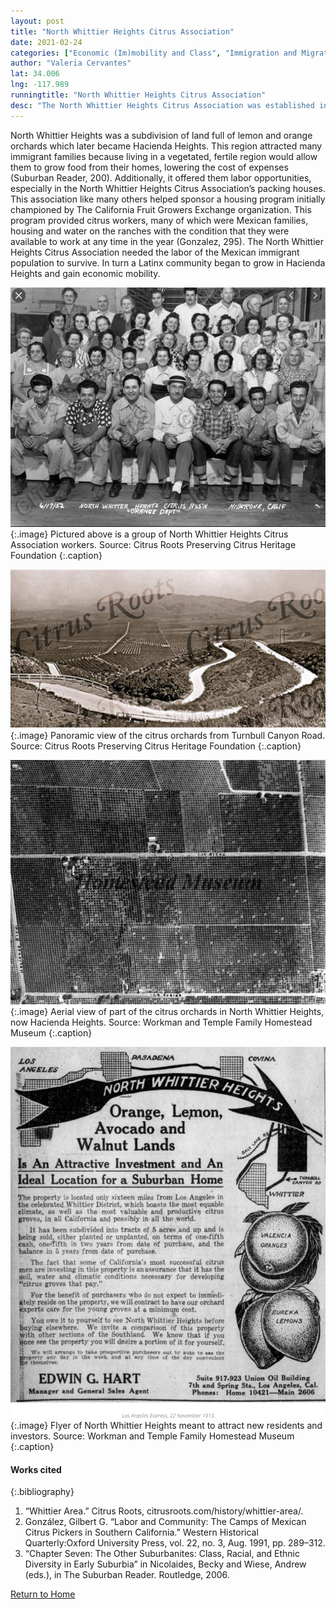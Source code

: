 ```yaml
---
layout: post
title: "North Whittier Heights Citrus Association"
date: 2021-02-24
categories: ["Economic (Im)mobility and Class", "Immigration and Migration", "Urban Planning and Policy"]
author: "Valeria Cervantes"
lat: 34.006
lng: -117.989
runningtitle: "North Whittier Heights Citrus Association"
desc: "The North Whittier Heights Citrus Association was established in North Whittier Heights, which is now Hacienda Heights. It employed many Mexican immigrant families."
---
```

North Whittier Heights was a subdivision of land full of lemon and orange orchards which later became Hacienda Heights. This region attracted many immigrant families because living in a vegetated, fertile region would allow them to grow food from their homes, lowering the cost of expenses (Suburban Reader, 200). Additionally, it offered them labor opportunities, especially in the North Whittier Heights Citrus Association’s packing houses. This association like many others helped sponsor a housing program initially championed by The California Fruit Growers Exchange organization. This program provided citrus workers, many of which were Mexican families, housing and water on the ranches with the condition that they were available to work at any time in the year (Gonzalez, 295). The North Whittier Heights Citrus Association needed the labor of the Mexican immigrant population to survive. In turn a Latinx community began to grow in Hacienda Heights and gain economic mobility. 

![North Whittier Heights Association Workers](images/NorthWhittierHeightsCitrusAssociation_Pin3_Image1.jpg)
   {:.image} 
Pictured above is a group of North Whittier Heights Citrus Association workers. Source: Citrus Roots Preserving Citrus Heritage Foundation
   {:.caption} 

![Turnbull Canyon Road Citrus Orchards](images/NorthWhittierHeightsCitrusAssociation_Pin3_Image2.jpg)
   {:.image} 
Panoramic view of the citrus orchards from Turnbull Canyon Road. Source: Citrus Roots Preserving Citrus Heritage Foundation
   {:.caption} 

![North Whittier Heights Citrus Orchards ](images/NorthWhittierHeightsCitrusAssociation_Pin3_Image3.jpg)
   {:.image} 
Aerial view of part of the citrus orchards in North Whittier Heights, now Hacienda Heights. Source: Workman and Temple Family Homestead Museum
   {:.caption} 

![North Whittier Heights Flyer](images/NorthWhittierHeightsCitrusAssociation_Pin3_Image4.jpg)
   {:.image} 
Flyer of North Whittier Heights meant to attract new residents and investors. Source: Workman and Temple Family Homestead Museum
   {:.caption} 

#### Works cited

{:.bibliography}
1. “Whittier Area.” Citrus Roots, citrusroots.com/history/whittier-area/.
2. González, Gilbert G. “Labor and Community: The Camps of Mexican Citrus Pickers in Southern California.” Western Historical Quarterly:Oxford University Press, vol. 22, no. 3, Aug. 1991, pp. 289–312. 
3. “Chapter Seven: The Other Suburbanites: Class, Racial, and Ethnic Diversity in Early Suburbia” in Nicolaides, Becky and Wiese, Andrew (eds.), in The Suburban Reader. Routledge, 2006.


[Return to Home](https://uclachicanxstudies.github.io/BarrioSuburbanisms/)
